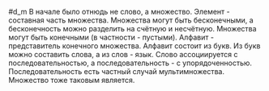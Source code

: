 #d_m 
В начале было отнюдь не слово, а множество. 
Элемент - составная часть множества.
Множества могут быть бесконечными, а бесконечность можно разделить на счётную и несчётную.
Множества могут быть конечными (в частности - пустыми). Алфавит - представитель конечного множества. Алфавит состоит из букв. Из букв можно составить слова, а из слов - язык.
Слово ассоциируется с последовательностью, а последовательность - с упорядоченностью.
Последовательность есть частный случай мультимножества. Множество тоже таковым является.
